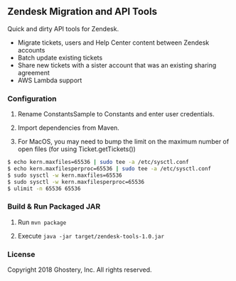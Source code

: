 ## Zendesk Migration and API Tools

Quick and dirty API tools for Zendesk.

+ Migrate tickets, users and Help Center content between Zendesk accounts
+ Batch update existing tickets
+ Share new tickets with a sister account that was an existing sharing agreement
+ AWS Lambda support

### Configuration

1. Rename ConstantsSample to Constants and enter user credentials.

2. Import dependencies from Maven.

3. For MacOS, you may need to bump the limit on the maximum number of open files (for using Ticket.getTickets())

```bash
$ echo kern.maxfiles=65536 | sudo tee -a /etc/sysctl.conf
$ echo kern.maxfilesperproc=65536 | sudo tee -a /etc/sysctl.conf
$ sudo sysctl -w kern.maxfiles=65536
$ sudo sysctl -w kern.maxfilesperproc=65536
$ ulimit -n 65536 65536
```

### Build & Run Packaged JAR

1. Run `mvn package`

2. Execute `java -jar target/zendesk-tools-1.0.jar`

### License

Copyright 2018 Ghostery, Inc. All rights reserved.